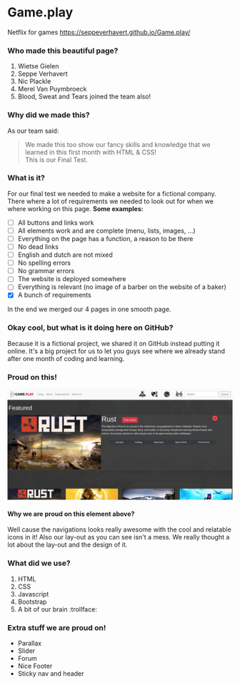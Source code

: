# Game.play
Netflix for games
https://seppeverhavert.github.io/Game.play/

### Who made this beautiful page?
1. Wietse Gielen
2. Seppe Verhavert
3. Nic Plackle
4. Merel Van Puymbroeck
5. Blood, Sweat and Tears joined the team also!

### Why did we made this?

As our team said:

> We made this too show our fancy skills and knowledge that we learned in this first month with HTML & CSS!<br>
> This is our Final Test.

### What is it? 

For our final test we needed to make a website for a fictional company. There where a lot of requirements we needed to look out for when we where working on this page.
<strong>Some examples:</strong><br>

- [ ] All buttons and links work
- [ ] All elements work and are complete (menu, lists, images, ...)
- [ ] Everything on the page has a function, a reason to be there
- [ ] No dead links
- [ ] English and dutch are not mixed
- [ ] No spelling errors
- [ ] No grammar errors
- [ ] The website is deployed somewhere
- [ ] Everything is relevant (no image of a barber on the website of a baker)
- [x] A bunch of requirements

In the end we merged our 4 pages in one smooth page. 

### Okay cool, but what is it doing here on GitHub? 

Because it is a fictional project, we shared it on GitHub instead putting it online. It's a big project for us to let you guys see where we already stand after one month of coding and learning. 

### Proud on this!

![Screenshot](screenshot.jpg)

#### Why we are proud on this element above?

Well cause the navigations looks really awesome with the cool and relatable icons in it!
Also our lay-out as you can see isn't a mess. We really thought a lot about the lay-out and the design of it.

### What did we use?
1. HTML
2. CSS
3. Javascript
4. Bootstrap
5. A bit of our brain :trollface:

### Extra stuff we are proud on!

- Parallax
- Slider
- Forum
- Nice Footer
- Sticky nav and header
